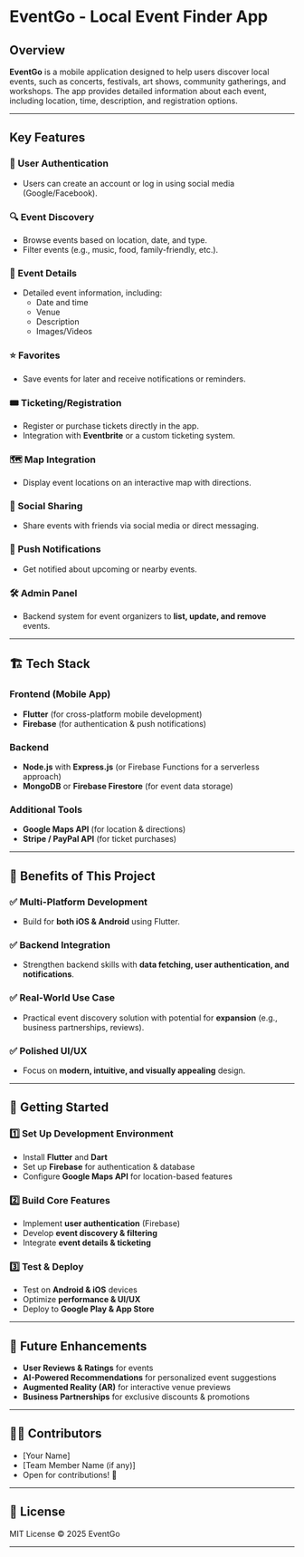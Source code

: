 # EventGo - Local Event Finder App

## Overview

**EventGo** is a mobile application designed to help users discover local events, such as concerts, festivals, art shows, community gatherings, and workshops. The app provides detailed information about each event, including location, time, description, and registration options.

---

## Key Features

### 🔑 User Authentication

- Users can create an account or log in using social media (Google/Facebook).

### 🔍 Event Discovery

- Browse events based on location, date, and type.
- Filter events (e.g., music, food, family-friendly, etc.).

### 📌 Event Details

- Detailed event information, including:
  - Date and time
  - Venue
  - Description
  - Images/Videos

### ⭐ Favorites

- Save events for later and receive notifications or reminders.

### 🎟️ Ticketing/Registration

- Register or purchase tickets directly in the app.
- Integration with **Eventbrite** or a custom ticketing system.

### 🗺️ Map Integration

- Display event locations on an interactive map with directions.

### 📲 Social Sharing

- Share events with friends via social media or direct messaging.

### 🔔 Push Notifications

- Get notified about upcoming or nearby events.

### 🛠️ Admin Panel

- Backend system for event organizers to **list, update, and remove** events.

---

## 🏗️ Tech Stack

### **Frontend (Mobile App)**

- **Flutter** (for cross-platform mobile development)
- **Firebase** (for authentication & push notifications)

### **Backend**

- **Node.js** with **Express.js** (or Firebase Functions for a serverless approach)
- **MongoDB** or **Firebase Firestore** (for event data storage)

### **Additional Tools**

- **Google Maps API** (for location & directions)
- **Stripe / PayPal API** (for ticket purchases)

---

## 🎯 Benefits of This Project

### ✅ Multi-Platform Development

- Build for **both iOS & Android** using Flutter.

### ✅ Backend Integration

- Strengthen backend skills with **data fetching, user authentication, and notifications**.

### ✅ Real-World Use Case

- Practical event discovery solution with potential for **expansion** (e.g., business partnerships, reviews).

### ✅ Polished UI/UX

- Focus on **modern, intuitive, and visually appealing** design.

---

## 🚀 Getting Started

### **1️⃣ Set Up Development Environment**

- Install **Flutter** and **Dart**
- Set up **Firebase** for authentication & database
- Configure **Google Maps API** for location-based features

### **2️⃣ Build Core Features**

- Implement **user authentication** (Firebase)
- Develop **event discovery & filtering**
- Integrate **event details & ticketing**

### **3️⃣ Test & Deploy**

- Test on **Android & iOS** devices
- Optimize **performance & UI/UX**
- Deploy to **Google Play & App Store**

---

## 📌 Future Enhancements

- **User Reviews & Ratings** for events
- **AI-Powered Recommendations** for personalized event suggestions
- **Augmented Reality (AR)** for interactive venue previews
- **Business Partnerships** for exclusive discounts & promotions

---

## 👨‍💻 Contributors

- [Your Name]
- [Team Member Name (if any)]
- Open for contributions! 🚀

---

## 📜 License

MIT License © 2025 EventGo

---
